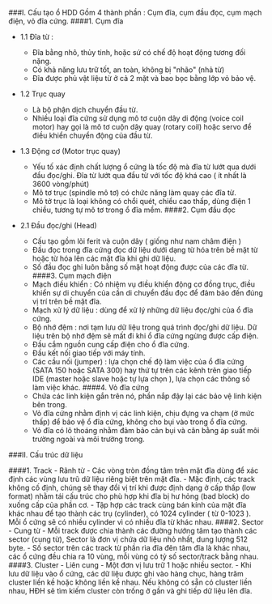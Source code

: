 ###I. Cấu tạo ổ HDD
Gồm 4 thành phần : Cụm đĩa, cụm đầu đọc, cụm mạch điện, vỏ đĩa cứng.
####1. Cụm đĩa
- 1.1 Đĩa từ :
	- Đĩa bằng nhô, thủy tinh, hoặc sứ có chế độ hoạt động tương đối nặng.
	- Có khả năng lưu trữ tốt, an toàn, không bị "nhão" (nhả từ)
	- Đĩa được phủ vật liệu từ ở cả 2 mặt và bao bọc bằng lớp vỏ bảo vệ.
	
- 1.2 Trục quay
	- Là bộ phận dịch chuyển đầu từ.
    - Nhiều loại đĩa cứng sử dụng mô tơ cuộn dây di động (voice coil motor) hay gọi là mô tơ cuộn dây quay (rotary coil) hoặc servo để điều khiển chuyển động của đầu từ.
- 1.3 Động cơ (Motor trục quay)
	- Yếu tố xác định chất lượng ổ cứng là tốc độ mà đĩa từ lướt qua dưới đầu đọc/ghi. Đĩa từ lướt qua đầu từ với tốc độ khá cao ( ít nhất là 3600 vòng/phút)
	- Mô tơ trục (spindle mô tơ) có chức năng làm quay các đĩa từ.
	- Mô tở trục là loại không có chổi quét, chiều cao thấp, dùng điện 1 chiều, tương tự mô tơ trong ổ đĩa mềm.
####2. Cụm đầu đọc
- 2.1 Đầu đọc/ghi (Head)
	- Cấu tạo gồm lõi ferit và cuộn dây ( giống như nam châm điện )
	- Đầu đọc trong đĩa cứng đọc dữ liệu dưới dạng từ hóa trên bề mặt từ hoặc từ hóa lên các mặt đĩa khi ghi dữ liệu.
	- Số đầu đọc ghi luôn bằng số mặt hoạt động được của các đĩa từ.
####3. Cụm mạch điện
	- Mạch điều khiển : Có nhiệm vụ điều khiển động cơ đồng trục, điều khiển sự di chuyển của cần di chuyển đầu đọc để đảm bảo đến đúng vị trí trên bề mặt đĩa.
	- Mạch xử lý dữ liệu : dùng để xử lý những dữ liệu đọc/ghi của ổ đĩa cứng.
	- Bộ nhớ đệm : nơi tạm lưu dữ liệu trong quá trình đọc/ghi dữ liệu. Dữ liệu trên bộ nhớ đệm sẽ mất đi khi ổ đĩa cứng ngừng được cấp điện.
	- Đầu cắm nguồn cung cấp điện cho ổ đĩa cứng.
	- Đầu kết nối giao tiếp với máy tính.
	- Các cầu nối (jumper) : lựa chọn chế độ làm việc của ổ đĩa cứng (SATA 150 hoặc SATA 300) hay thứ tự trên các kênh trên giao tiếp IDE (master hoặc slave hoặc tự lựa chọn ), lựa chọn các thông số làm việc khác.
####4. Vỏ đĩa cứng
	- Chứa các linh kiện gắn trên nó, phần nắp đậy lại các bảo vệ linh kiện bên trong.
	- Vỏ đĩa cứng nhằm định vị các linh kiện, chịu đựng va chạm (ở mức thấp) để bảo vệ ổ đĩa cứng, không cho bụi vào trong ổ đĩa cứng.
	- Vỏ đĩa có lõ thoáng nhằm đảm bảo cản bụi và cân bằng áp suất môi trường ngoài và môi trường trong.
	
###II. Cấu trúc dữ liệu

####1. Track - Rãnh từ
	- Các vòng tròn đồng tâm trên mặt đĩa dùng để xác định các vùng lưu trũ dữ liệu riêng biệt trên mặt đĩa.
	- Mặc định, các track không cố định, chúng sẽ thay đổi vị trí khi được định dạng ở cấp thấp (low format) nhằm tái cấu trúc cho phù hợp khi đĩa bị hư hỏng (bad block) do xuống cấp của phần cơ.
	- Tập hợp các track cùng bán kính của mặt đĩa khác nhau để tạo thành các trụ (cylinder), có 1024 cylinder ( từ 0-1023 ). Mỗi ổ cứng sẽ có nhiều cylinder vì có nhiều đĩa từ khác nhau.
####2. Sector - Cung từ
	- Mỗi track được chia thành các đường hướng tâm tạo thành các sector (cung từ), Sector là đơn vị chứa dữ liệu nhỏ nhất, dung lượng 512 byte.
	- Số sector trên các track từ phần rìa đĩa đên tâm đĩa là khác nhau, các ổ cứng đều chia ra 10 vùng, mỗi vùng có tỷ số sector/track bằng nhau.
####3. Cluster - Liên cung
	- Một đơn vị lưu trữ 1 hoặc nhiều sector.
	- Khi lưu dữ liệu vào ổ cứng, các dữ liệu được ghi vào hàng chục, hàng trăm cluster liền kề hoặc không liền kề nhau. Nếu không có sẵn có cluster liền nhau, HĐH sẽ tìm kiếm cluster còn trống ở gần và ghi tiếp dữ liệu lên đĩa.

	